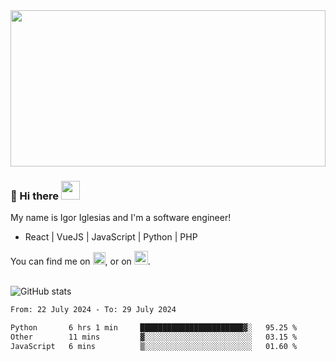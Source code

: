 <img src="https://c.tenor.com/KjVxfRrrncUAAAAd/matrix.gif" width="100%" height="250px">

### 🔭 Hi there <img src="https://raw.githubusercontent.com/MartinHeinz/MartinHeinz/master/wave.gif" width="30px">


My name is Igor Iglesias and I'm a software engineer!
<br>

<ul>
  <li> React | VueJS | JavaScript | Python | PHP </li>
</ul>
You can find me on <a href="https://twitter.com/IgorIglesias5"><img src="https://i.imgur.com/JLLlB5S.png" width="20px"></a>, or on <a href="https://www.linkedin.com/in/igor-iglesias-62478428/"><img src="https://i.imgur.com/PXyIkWx.png" width="22px"></a>.

<br>
<br>

![GitHub stats](https://github-readme-stats.vercel.app/api?username=igoiglesias&show_icons=true&count_private=true&theme=chartreuse-dark&hide_title=true)

<!--START_SECTION:waka-->

```txt
From: 22 July 2024 - To: 29 July 2024

Python       6 hrs 1 min     ███████████████████████▓░   95.25 %
Other        11 mins         ▓░░░░░░░░░░░░░░░░░░░░░░░░   03.15 %
JavaScript   6 mins          ▒░░░░░░░░░░░░░░░░░░░░░░░░   01.60 %
```

<!--END_SECTION:waka-->
